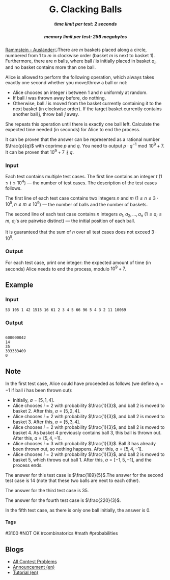 <h1 style='text-align: center;'> G. Clacking Balls</h1>

<h5 style='text-align: center;'>time limit per test: 2 seconds</h5>
<h5 style='text-align: center;'>memory limit per test: 256 megabytes</h5>

[Rammstein - Ausländer](https://youtu.be/3eEA6H_y1VI)ඞThere are $m$ baskets placed along a circle, numbered from $1$ to $m$ in clockwise order (basket $m$ is next to basket $1$). Furthermore, there are $n$ balls, where ball $i$ is initially placed in basket $a_i$, and no basket contains more than one ball.

Alice is allowed to perform the following operation, which always takes exactly one second whether you move/throw a ball or not: 

* Alice chooses an integer $i$ between $1$ and $n$ uniformly at random.
* If ball $i$ was thrown away before, do nothing.
* Otherwise, ball $i$ is moved from the basket currently containing it to the next basket (in clockwise order). If the target basket currently contains another ball $j$, throw ball $j$ away.

She repeats this operation until there is exactly one ball left. Calculate the expected time needed (in seconds) for Alice to end the process.

It can be proven that the answer can be represented as a rational number $\frac{p}{q}$ with coprime $p$ and $q$. You need to output $p \cdot q^{-1} \bmod 10^9 + 7$. It can be proven that $10^9 + 7 \nmid q$.

### Input

Each test contains multiple test cases. The first line contains an integer $t$ ($1 \le t \le 10^4$) — the number of test cases. The description of the test cases follows.

The first line of each test case contains two integers $n$ and $m$ ($1 \le n \le 3 \cdot 10^5, n \le m \le 10^9$) — the number of balls and the number of baskets.

The second line of each test case contains $n$ integers $a_1, a_2, \ldots, a_n$ ($1 \le a_i \le m$, $a_i$'s are pairwise distinct) — the initial position of each ball.

It is guaranteed that the sum of $n$ over all test cases does not exceed $3 \cdot 10^5$.

### Output

For each test case, print one integer: the expected amount of time (in seconds) Alice needs to end the process, modulo $10^9 + 7$.

## Example

### Input


```text
53 105 1 42 1515 16 61 2 3 4 5 66 96 5 4 3 2 11 10069
```
### Output

```text

600000042
14
35
333333409
0

```
## Note

In the first test case, Alice could have proceeded as follows (we define $a_i = -1$ if ball $i$ has been thrown out): 

* Initially, $a = [5, 1, 4]$.
* Alice chooses $i = 2$ with probability $\frac{1}{3}$, and ball $2$ is moved to basket $2$. After this, $a = [5, 2, 4]$.
* Alice chooses $i = 2$ with probability $\frac{1}{3}$, and ball $2$ is moved to basket $3$. After this, $a = [5, 3, 4]$.
* Alice chooses $i = 2$ with probability $\frac{1}{3}$, and ball $2$ is moved to basket $4$. As basket $4$ previously contains ball $3$, this ball is thrown out. After this, $a = [5, 4, -1]$.
* Alice chooses $i = 3$ with probability $\frac{1}{3}$. Ball $3$ has already been thrown out, so nothing happens. After this, $a = [5, 4, -1]$.
* Alice chooses $i = 2$ with probability $\frac{1}{3}$, and ball $2$ is moved to basket $5$, which throws out ball $1$. After this, $a = [-1, 5, -1]$, and the process ends.

 The answer for this test case is $\frac{189}{5}$.The answer for the second test case is $14$ (note that these two balls are next to each other).

The answer for the third test case is $35$.

The answer for the fourth test case is $\frac{220}{3}$.

In the fifth test case, as there is only one ball initially, the answer is $0$.



#### Tags 

#3100 #NOT OK #combinatorics #math #probabilities 

## Blogs
- [All Contest Problems](../Codeforces_Global_Round_25.md)
- [Announcement (en)](../blogs/Announcement_(en).md)
- [Tutorial (en)](../blogs/Tutorial_(en).md)
